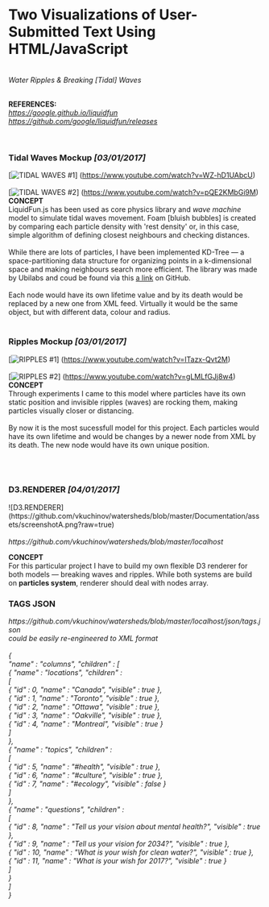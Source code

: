 <h1>Two Visualizations of User-Submitted Text Using HTML/JavaScript</h1><br>
<i>Water Ripples & Breaking [Tidal] Waves</i><br><br>

<b>REFERENCES:</b><br>
<i>https://google.github.io/liquidfun</i><br>
<i>https://github.com/google/liquidfun/releases</i><br>

<br>
<h3>Tidal Waves Mockup <i>[03/01/2017]</i></h3>

[![TIDAL WAVES #1](https://img.youtube.com/vi/WZ-hD1UAbcU/0.jpg)]
(https://www.youtube.com/watch?v=WZ-hD1UAbcU)
<br><br>
[![TIDAL WAVES #2](https://img.youtube.com/vi/pQE2KMbGi9M/0.jpg)]
(https://www.youtube.com/watch?v=pQE2KMbGi9M)
<br>
<b>CONCEPT</b><br>
LiquidFun.js has been used as core physics library and <i>wave machine</i> model to simulate tidal waves movement.
Foam [bluish bubbles] is created by comparing each particle density with 'rest density' or, in this case, simple
algorithm of defining closest neighbours and checking distances.
<br><br>
While there are lots of particles, I have been implemented KD-Tree — a space-partitioning data structure for organizing points 
in a k-dimensional space and making neighbours search more efficient. The library was made by Ubilabs and coud be found via this 
[a link](https://github.com/ubilabs/kd-tree-javascript) on GitHub.
<br><br>
Each node would have its own lifetime value and by its death would be replaced by a new one from XML feed. Virtually
it would be the same object, but with different data, colour and radius.
<br><br>

<h3>Ripples Mockup <i>[03/01/2017]</i></h3>

[![RIPPLES #1](https://img.youtube.com/vi/ITazx-Qvt2M/0.jpg)]
(https://www.youtube.com/watch?v=ITazx-Qvt2M)
<br>
<br>
[![RIPPLES #2](https://img.youtube.com/vi/gLMLfGJj8w4/0.jpg)]
(https://www.youtube.com/watch?v=gLMLfGJj8w4)
<br>
<b>CONCEPT</b><br>
Through experiments I came to this model where particles have its own static position and invisible ripples (waves) are 
rocking them, making particles visually closer or distancing.
<br><br>
By now it is the most sucessfull model for this project. Each particles would have its own lifetime and would be changes
by a newer node from XML by its death. The new node would have its own unique position.
<br><br>

<br>
<h3>D3.RENDERER <i>[04/01/2017]</i></h3>
![D3.RENDERER](https://github.com/vkuchinov/watersheds/blob/master/Documentation/assets/screenshotA.png?raw=true)
<br>
<br>
<i>https://github.com/vkuchinov/watersheds/blob/master/localhost</i><br>

<b>CONCEPT</b><br>
For this particular project I have to build my own flexible D3 renderer for both models — breaking waves and ripples.
While both systems are build on **particles system**, renderer should deal with nodes array.
<br>
<h3>TAGS JSON</h3>
<i>https://github.com/vkuchinov/watersheds/blob/master/localhost/json/tags.json</i>
<br><i>could be easily re-engineered to XML format</i><br>
<br>
<i>
{<br>
    "name" : "columns", "children" : [<br>
        { "name" : "locations", "children" : <br>
            [ <br>
                { "id" : 0, "name" : "Canada", "visible" : true },<br>
                { "id" : 1, "name" : "Toronto", "visible" : true },<br>
                { "id" : 2, "name" : "Ottawa", "visible" : true },<br>
                { "id" : 3, "name" : "Oakville", "visible" : true },<br>
                { "id" : 4, "name" : "Montreal", "visible" : true }<br>
            ]<br>
        },<br>
       { "name" : "topics", "children" :<br>
            [<br>
                { "id" : 5, "name" : "#health", "visible" : true },<br>
                { "id" : 6, "name" : "#culture", "visible" : true },<br>
                { "id" : 7, "name" : "#ecology", "visible" : false }<br>
            ]<br>
        },<br>
        { "name" : "questions", "children" : <br>
            [<br>
                { "id" : 8, "name" : "Tell us your vision about mental health?", "visible" : true },<br>
                { "id" : 9, "name" : "Tell us your vision for 2034?", "visible" : true },<br>
                { "id" : 10, "name" : "What is your wish for clean water?", "visible" : true },<br>
                { "id" : 11, "name" : "What is your wish for 2017?", "visible" : true }<br>
            ]<br>
        }<br>
    ]<br>
}<br>
<br>
</i>
